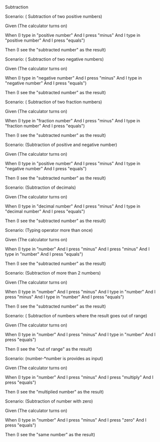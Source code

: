 Subtraction

Scenario: ( Subtraction of two positive numbers)

Given (The calculator turns on)

When (I type in "positive number" And I press "minus" And I type in "positive number" And I press "equals")

Then (I see the "subtracted number" as the result)

Scenario: ( Subtraction of two negative numbers)

Given (The calculator turns on)

When (I type in "negative number" And I press "minus" And I type in "negative number" And I press "equals")

Then (I see the "subtracted number" as the result)

Scenario: ( Subtraction of two fraction numbers)

Given (The calculator turns on)

When (I type in "fraction number" And I press "minus" And I type in "fraction number" And I press "equals")

Then (I see the "subtracted number" as the result)

Scenario: (Subtraction of positive and negative number)

Given (The calculator turns on)

When (I type in "positive number" And I press "minus" And I type in "negative number" And I press "equals")

Then (I see the "subtracted number" as the result)

Scenario: (Subtraction of decimals)

Given (The calculator turns on)

When (I type in "decimal number" And I press "minus" And I type in "decimal number" And I press "equals")

Then (I see the "subtracted number" as the result)

Scenario: (Typing operator more than once)

Given (The calculator turns on)

When (I type in "number" And I press "minus" And I press "minus" And I type in "number" And I press "equals")

Then (I see the "subtracted number" as the result)

Scenario: (Subtraction of more than 2 numbers)

Given (The calculator turns on)

When (I type in "number" And I press "minus" And I type in "number" And I press "minus" And I type in "number" And I press "equals")

Then (I see the "subtracted number" as the result)

Scenario: ( Subtraction of numbers where the result goes out of range)

Given (The calculator turns on)

When (I type in "number" And I press "minus" And I type in "number" And I press "equals")

Then (I see the "out of range" as the result)

Scenario: (number-*number is provides as input)

Given (The calculator turns on)

When (I type in "number" And I press "minus" And I press "multiply" And I press "equals")

Then (I see the "multiplied number" as the result)

Scenario: (Subtraction of number with zero)

Given (The calculator turns on)

When (I type in "number" And I press "minus" And I press "zero" And I press "equals")

Then (I see the "same number" as the result)
